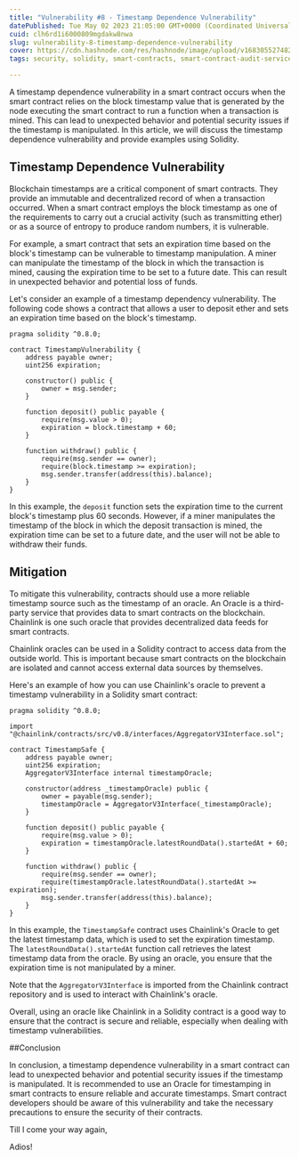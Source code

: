 ```yaml
---
title: "Vulnerability #8 - Timestamp Dependence Vulnerability"
datePublished: Tue May 02 2023 21:05:00 GMT+0000 (Coordinated Universal Time)
cuid: clh6rd1i6000809mgdakw8nwa
slug: vulnerability-8-timestamp-dependence-vulnerability
cover: https://cdn.hashnode.com/res/hashnode/image/upload/v1683055274821/00fd4951-ee8c-4504-a560-c8951e6099c7.png
tags: security, solidity, smart-contracts, smart-contract-audit-services

---
```


A timestamp dependence vulnerability in a smart contract occurs when the smart contract relies on the block timestamp value that is generated by the node executing the smart contract to run a function when a transaction is mined. This can lead to unexpected behavior and potential security issues if the timestamp is manipulated. In this article, we will discuss the timestamp dependence vulnerability and provide examples using Solidity.

## Timestamp Dependence Vulnerability

Blockchain timestamps are a critical component of smart contracts. They provide an immutable and decentralized record of when a transaction occurred. When a smart contract employs the block timestamp as one of the requirements to carry out a crucial activity (such as transmitting ether) or as a source of entropy to produce random numbers, it is vulnerable.

For example, a smart contract that sets an expiration time based on the block's timestamp can be vulnerable to timestamp manipulation. A miner can manipulate the timestamp of the block in which the transaction is mined, causing the expiration time to be set to a future date. This can result in unexpected behavior and potential loss of funds.

Let's consider an example of a timestamp dependency vulnerability. The following code shows a contract that allows a user to deposit ether and sets an expiration time based on the block's timestamp.

```solidity
pragma solidity ^0.8.0;

contract TimestampVulnerability {
    address payable owner;
    uint256 expiration;

    constructor() public {
        owner = msg.sender;
    }

    function deposit() public payable {
        require(msg.value > 0);
        expiration = block.timestamp + 60;
    }

    function withdraw() public {
        require(msg.sender == owner);
        require(block.timestamp >= expiration);
        msg.sender.transfer(address(this).balance);
    }
}
```

In this example, the `deposit` function sets the expiration time to the current block's timestamp plus 60 seconds. However, if a miner manipulates the timestamp of the block in which the deposit transaction is mined, the expiration time can be set to a future date, and the user will not be able to withdraw their funds.

## Mitigation

To mitigate this vulnerability, contracts should use a more reliable timestamp source such as the timestamp of an oracle. An Oracle is a third-party service that provides data to smart contracts on the blockchain. Chainlink is one such oracle that provides decentralized data feeds for smart contracts.

Chainlink oracles can be used in a Solidity contract to access data from the outside world. This is important because smart contracts on the blockchain are isolated and cannot access external data sources by themselves.

Here's an example of how you can use Chainlink's oracle to prevent a timestamp vulnerability in a Solidity smart contract:

```solidity
pragma solidity ^0.8.0;

import "@chainlink/contracts/src/v0.8/interfaces/AggregatorV3Interface.sol";

contract TimestampSafe {
    address payable owner;
    uint256 expiration;
    AggregatorV3Interface internal timestampOracle;

    constructor(address _timestampOracle) public {
        owner = payable(msg.sender);
        timestampOracle = AggregatorV3Interface(_timestampOracle);
    }

    function deposit() public payable {
        require(msg.value > 0);
        expiration = timestampOracle.latestRoundData().startedAt + 60;
    }

    function withdraw() public {
        require(msg.sender == owner);
        require(timestampOracle.latestRoundData().startedAt >= expiration);
        msg.sender.transfer(address(this).balance);
    }
}
```

In this example, the `TimestampSafe` contract uses Chainlink's Oracle to get the latest timestamp data, which is used to set the expiration timestamp. The `latestRoundData().startedAt` function call retrieves the latest timestamp data from the oracle. By using an oracle, you ensure that the expiration time is not manipulated by a miner.

Note that the `AggregatorV3Interface` is imported from the Chainlink contract repository and is used to interact with Chainlink's oracle.

Overall, using an oracle like Chainlink in a Solidity contract is a good way to ensure that the contract is secure and reliable, especially when dealing with timestamp vulnerabilities.

##Conclusion

In conclusion, a timestamp dependence vulnerability in a smart contract can lead to unexpected behavior and potential security issues if the timestamp is manipulated. It is recommended to use an Oracle for timestamping in smart contracts to ensure reliable and accurate timestamps. Smart contract developers should be aware of this vulnerability and take the necessary precautions to ensure the security of their contracts.

Till I come your way again,

Adios!